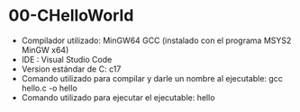 # 00-CHelloWorld

- Compilador utilizado: MinGW64 GCC (instalado con el programa MSYS2 MinGW x64)
- IDE : Visual Studio Code
- Version estándar de C: c17
- Comando utilizado para compilar y darle un nombre al ejecutable: gcc hello.c -o hello
- Comando utilizado para ejecutar el ejecutable: hello
